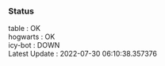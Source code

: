 ### Status


table : OK  
hogwarts : OK  
icy-bot : DOWN  
Latest Update : 2022-07-30 06:10:38.357376

